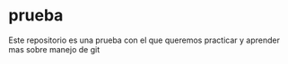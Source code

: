 # prueba
Este repositorio es una prueba con el que queremos practicar y aprender mas sobre manejo de git
